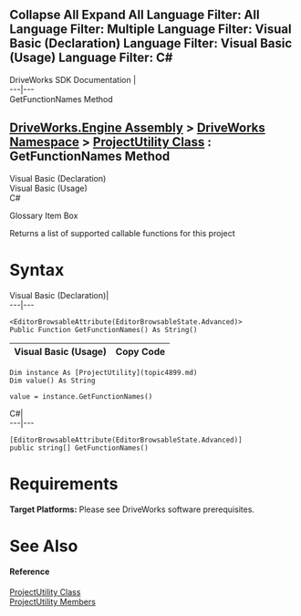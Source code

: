 Collapse All Expand All Language Filter: All  Language Filter: Multiple  Language Filter: Visual Basic (Declaration) Language Filter: Visual Basic (Usage) Language Filter: C#  
---  
DriveWorks SDK Documentation  |   
---|---  
GetFunctionNames Method   
  
[DriveWorks.Engine Assembly](topic2156.md) > [DriveWorks Namespace](topic2159.md) > [ProjectUtility Class](topic4899.md) : GetFunctionNames Method  
---  
  
Visual Basic (Declaration)    
Visual Basic (Usage)    
C# 

Glossary Item Box

Returns a list of supported callable functions for this project 

# Syntax

Visual Basic (Declaration)|   
---|---  
      
    
    <EditorBrowsableAttribute(EditorBrowsableState.Advanced)>
    Public Function GetFunctionNames() As String()  
  
Visual Basic (Usage)| Copy Code  
---|---  
      
    
    Dim instance As [ProjectUtility](topic4899.md)
    Dim value() As String
     
    value = instance.GetFunctionNames()  
  
C#|   
---|---  
      
    
    [EditorBrowsableAttribute(EditorBrowsableState.Advanced)]
    public string[] GetFunctionNames()  
  
# Requirements

**Target Platforms:** Please see DriveWorks software prerequisites.

# See Also

#### Reference

[ProjectUtility Class](topic4899.md)   
[ProjectUtility Members](topic4900.md)


